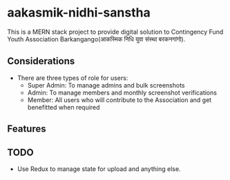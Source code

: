 # aakasmik-nidhi-sanstha
This is a MERN stack project to provide digital solution to Contingency Fund Youth Association Barkangango(आकस्मिक निधि युवा संस्था बरकनगांगो).

## Considerations

- There are three types of role for users:
    - Super Admin: To manage admins and bulk screenshots
    - Admin: To manage members and monthly screenshot verifications
    - Member: All users who will contribute to the Association and get benefitted when required

## Features

## TODO

- Use Redux to manage state for upload and anything else.